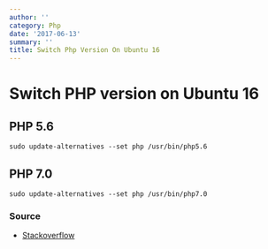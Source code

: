 ```yaml
---
author: ''
category: Php
date: '2017-06-13'
summary: ''
title: Switch Php Version On Ubuntu 16
---
```

# Switch PHP version on Ubuntu 16

## PHP 5.6

    sudo update-alternatives --set php /usr/bin/php5.6

## PHP 7.0

    sudo update-alternatives --set php /usr/bin/php7.0

### Source

* [Stackoverflow](https://stackoverflow.com/questions/42619312/switch-php-versions-on-commandline-ubuntu-16-04)

